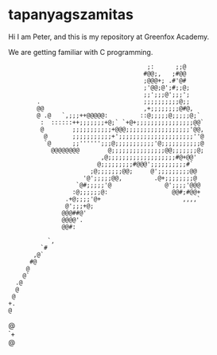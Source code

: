 # tapanyagszamitas

Hi I am Peter, and this is my repository at Greenfox Academy.

We are getting familiar with C programming.

                                                                        
                                           ;:      ;;@                            
                                          #@@;,   ;#@@                            
                                          ;@@@+; .#'@#                            
                                          ;'@@;@';#;;@;                           
                                          ;;';;;@';;;';                           
            .                             ;;;;;;;;;;@;;                           
            @@                            ,+;;;;;;;;@#@,                          
            @ .@   `,;;;++@@@@@:         ::@;;;;;@;;;;;@;`                        
             :  ::::::++;;;;;;;+@;` `+@+;;;;;;;;;;;;;;;;@@`                       
             @        ;;;;;;;;;;;+@@@;;;;;;;;;;;;;;;;;;'@@,                       
              @       ;;;;;;;;;;;+';;;;;;;;;;;;;;;;;;;;;''@                       
              `@      ;;'''''';;;@;;;;;;;;;;;'@;;;;;;;;;;;@                       
                @@@@@@@@        @;;;;;;;;;;;;;;;@@;;;;;;;@;                       
                              ,@;;;;;;;;;;;;;;;;;;;#@+@@'                         
                             @;;;;;;;;;#@@@';;;;;;;;;;#`                          
                           ;@;;;;;;;@@;     @';;;;;;;;;@@                         
                         '@';;;;;@@,         .@+;;;;;;;;@                         
                       `@#;;;;;'@               @';;;;'@@@                        
                      :@;;;;;;@:                  @@#;#@@+                        
                    .+@;;;;'@+                       ,,,,`                        
                    @';;;+@;                                                      
                   @@@##@'                                                        
                   @@@@'.                                                         
                   @@#:                                                           
                                                                                  
               `,                                                                 
             `#                                                                   
           ,@`                                                                    
          #@                                                                      
         @                                                                        
        @`                                                                        
      .@                                                                          
      @                                                             
     @                                                 
    +.                                         
    @                            
   @               
  `+           
  @          
         
